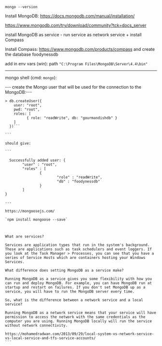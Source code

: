 `mongo --version`

Install MongoDB: https://docs.mongodb.com/manual/installation/

https://www.mongodb.com/try/download/community?tck=docs_server

install MongoDB as service - run service as network service + install Compass

Install Compass: https://www.mongodb.com/products/compass and create the database foodynessdb

add in env vars (win): path `"C:\Program Files\MongoDB\Server\4.4\bin"`

---

mongo shell (cmd: `mongo`):

--- create the Mongo user that will be used for the connection to the MongoDB:---

````> use gourmandishdb
> db.createUser({
    user: "root",
    pwd: "root",
    roles: [
          { role: "readWrite", db: "gourmandishdb" }
    ]
  })```

```

should give:

```

  Successfully added user: {
        "user" : "root",
        "roles" : [
                {
                        "role" : "readWrite",
                        "db" : "foodynessdb"
                }
        ]
}

---

https://mongoosejs.com/

`npm install mongoose --save`



What are services?

Services are application types that run in the system's background. These are applications such as task schedulers and event loggers. If you look at the Task Manager > Processes, you can see that you have a series of Service Hosts which are containers hosting your Windows Services.

What difference does setting MongoDB as a service make?

Running MongoDB as a service gives you some flexibility with how you can run and deploy MongoDB. For example, you can have MongoDB run at startup and restart on failures. If you don't set MongoDB up as a service, you will have to run the MongoDB server every time.

So, what is the difference between a network service and a local service?

Running MongoDB as a network service means that your service will have permission to access the network with the same credentials as the computer you are using. Running MongoDB locally will run the service without network connectivity.

https://mohamedradwan.com/2013/09/29/local-system-vs-network-service-vs-local-service-and-tfs-service-accounts/
```
````
